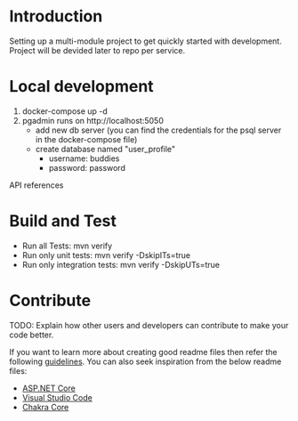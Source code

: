 # Introduction 
Setting up a multi-module project to get quickly started with development. Project will be devided later to repo per service.

# Local development
1.	docker-compose up -d
2.	pgadmin runs on http://localhost:5050
    - add new db server (you can find the credentials for the psql server in the docker-compose file)
    - create database named "user_profile"
        - username: buddies
        - password: password

API references

# Build and Test
- Run all Tests: mvn verify
- Run only unit tests: mvn verify -DskipITs=true
- Run only integration tests: mvn verify -DskipUTs=true


# Contribute
TODO: Explain how other users and developers can contribute to make your code better. 

If you want to learn more about creating good readme files then refer the following [guidelines](https://docs.microsoft.com/en-us/azure/devops/repos/git/create-a-readme?view=azure-devops). You can also seek inspiration from the below readme files:
- [ASP.NET Core](https://github.com/aspnet/Home)
- [Visual Studio Code](https://github.com/Microsoft/vscode)
- [Chakra Core](https://github.com/Microsoft/ChakraCore)